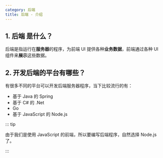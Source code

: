 ```yaml
---
category: 后端
title: 后端 - 介绍
---
```


## 1. 后端 是什么？

后端是指运行在**服务器**的程序，为前端 UI 提供各种**业务数据**，前端通过各种 UI 组件来**展示**这些数据。

## 2. 开发后端的平台有哪些？

有很多不同的平台可以开发后端服务器程序，当下比较流行的有：

- 基于 Java 的 Spring
- 基于 C# 的 .Net
- Go
- 基于 JavaScript 的 Node.js

::: tip

由于我们是使用 JavaScript 的前端，所以要编写后端程序，自然选择 Node.js 了。

:::
